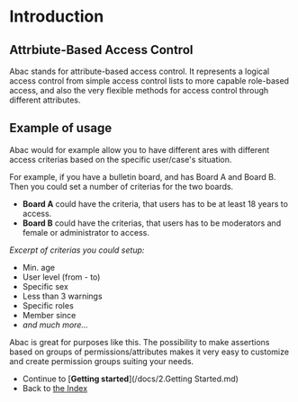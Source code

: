 # Introduction

## Attrbiute-Based Access Control

Abac stands for attribute-based access control. It represents a logical access control from simple access control lists to more capable role-based access, and also the very flexible methods for access control through different attributes.

## Example of usage

Abac would for example allow you to have different ares with different access criterias based on the specific user/case's situation.

For example, if you have a bulletin board, and has Board A and Board B. Then you could set a number of criterias for the two boards.

* **Board A** could have the criteria, that users has to be at least 18 years to access.
* **Board B** could have the criterias, that users has to be moderators and female or administrator to access.

_Excerpt of criterias you could setup:_

* Min. age
* User level (from - to)
* Specific sex
* Less than 3 warnings
* Specific roles
* Member since
* _and much more..._

Abac is great for purposes like this.
The possibility to make assertions based on groups of permissions/attributes makes it very easy to customize and create permission groups suiting your needs.

* Continue to [**Getting started**](/docs/2.Getting Started.md)
* Back to [the Index](/docs/README.md)